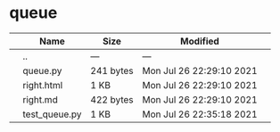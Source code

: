 queue
=====

<table><thead><tr class="header"><th></th><th>Name</th><th>Size</th><th>Modified</th><th></th></tr></thead><tbody><tr class="odd"><td></td><td><span class="goup">..</span></td><td>—</td><td>—</td><td></td></tr><tr class="even"><td></td><td><span class="name">queue.py</span></td><td>241 bytes</td><td>Mon Jul 26 22:29:10 2021</td><td></td></tr><tr class="odd"><td></td><td><span class="name">right.html</span></td><td>1 KB</td><td>Mon Jul 26 22:29:10 2021</td><td></td></tr><tr class="even"><td></td><td><span class="name">right.md</span></td><td>422 bytes</td><td>Mon Jul 26 22:29:10 2021</td><td></td></tr><tr class="odd"><td></td><td><span class="name">test_queue.py</span></td><td>1 KB</td><td>Mon Jul 26 22:35:18 2021</td><td></td></tr></tbody></table>

